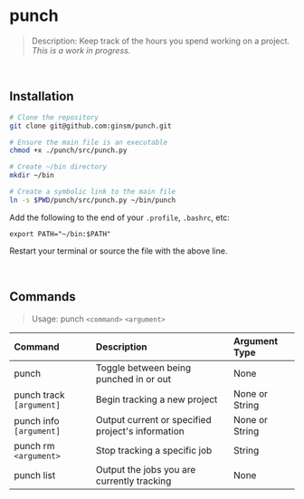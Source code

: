 # punch
> Description: Keep track of the hours you spend working on a project.
> *This is a work in progress.*

&nbsp;

## Installation

```bash
# Clone the repository
git clone git@github.com:ginsm/punch.git

# Ensure the main file is an executable
chmod +x ./punch/src/punch.py

# Create ~/bin directory
mkdir ~/bin

# Create a symbolic link to the main file
ln -s $PWD/punch/src/punch.py ~/bin/punch
```
Add the following to the end of your `.profile`, `.bashrc`, etc:

`export PATH="~/bin:$PATH"`

Restart your terminal or source the file with the above line.

&nbsp;

## Commands
> Usage: punch `<command>` `<argument>`

| Command | Description | Argument Type |
| :--- | :--- | :--- |
| punch | Toggle between being punched in or out | None |
| punch track `[argument]` | Begin tracking a new project | None or String
| punch info `[argument]` | Output current or specified project's information | None or String |
| punch rm `<argument>` | Stop tracking a specific job | String |
| punch list | Output the jobs you are currently tracking | None |